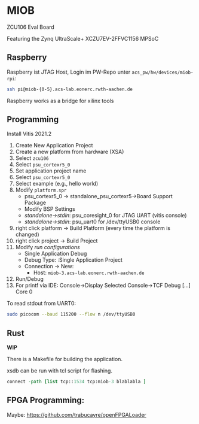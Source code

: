 # MIOB

ZCU106 Eval Board

Featuring the Zynq UltraScale+ XCZU7EV-2FFVC1156 MPSoC

## Raspberry

Raspberry ist JTAG Host, Login im PW-Repo unter `acs_pw/hw/devices/miob-rpi`:
```sh
ssh pi@miob-{0-5}.acs-lab.eonerc.rwth-aachen.de
```

Raspberry works as a bridge for xilinx tools

## Programming

Install Vitis 2021.2

1. Create New Application Project
2. Create a new platform from hardware (XSA)
3. Select `zcu106`
4. Select `psu_cortexr5_0`
5. Set application project name
6. Select `psu_cortexr5_0`
7. Select example (e.g., hello world)
8. Modify `platform.spr`
    - psu_cortexr5_0 -> standalone_psu_cortexr5->Board Support Package
    - Modify BSP Settings
    - _standalone->stdin_: psu_coresight_0 for JTAG UART (vitis console)
    - _standalone->stdin_: psu_uart0 for /dev/ttyUSB0 console
9. right click platform -> Build Platform (every time the platform is changed)
10. right click project -> Build Project
11. Modify _run configurations_
    - Single Application Debug
    - Debug Type: :Single Application Project
    - Connection -> New:
        - Host: `miob-3.acs-lab.eonerc.rwth-aachen.de`
12. Run/Debug
13. For printf via IDE: Console->Display Selected Console->TCF Debug [...] Core 0

To read stdout from UART0:

```sh
sudo picocom --baud 115200 --flow n /dev/ttyUSB0
```

## Rust

**WIP**

There is a Makefile for building the application.

xsdb can be run with tcl script for flashing.

 ```tcl
connect -path [list tcp::1534 tcp:miob-3 blablabla ]
 ```

## FPGA Programming:

Maybe: https://github.com/trabucayre/openFPGALoader
